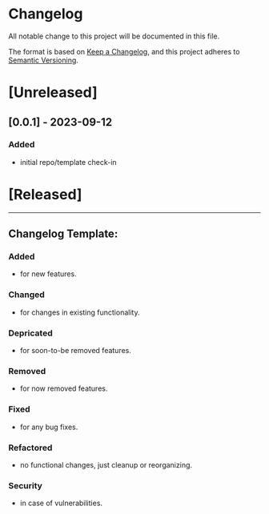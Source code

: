 # Changelog
All notable change to this project will be documented in this file.

The format is based on [Keep a Changelog](https://keepachangelog.com/en/1.0.0/),
and this project adheres to [Semantic Versioning](https://semver.org/spec/v2.0.0.html).

[Unreleased]
============

[0.0.1] - 2023-09-12
--------------------
### Added
- initial repo/template check-in

[Released]
============




-----------------------------------------------------------------------------
## Changelog Template:
### Added
- for new features.
### Changed
- for changes in existing functionality.
### Depricated
- for soon-to-be removed features.
### Removed
- for now removed features.
### Fixed
- for any bug fixes.
### Refactored
- no functional changes, just cleanup or reorganizing.
### Security
- in case of vulnerabilities.